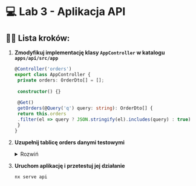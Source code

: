 # 💻 Lab 3 - Aplikacja API

## 🏋️‍♀️ Lista kroków:

1. **Zmodyfikuj implementację klasy `AppController` w katalogu `apps/api/src/app`**

   ```typescript
   @Controller('orders')
   export class AppController {
    private orders: OrderDto[] = [];
    
    constructor() {}
    
    @Get()
    getOrders(@Query('q') query: string): OrderDto[] {
    return this.orders
    .filter(el => query ? JSON.stringify(el).includes(query) : true)
    }
   }
   ```

2. **Uzupełnij tablicę orders danymi testowymi**

   <details>
   <summary>Rozwiń</summary>

   ```typescript
   [
    {
       orderNumber: 'g2b178zfwdr',
       createdAt: '21.10.2021',
       status: 'dostarczone',
        comment: '-',
        products: [
          {
            name: 'Krzesło konferencyjne',
            price: '96,99 zł',
            imageUrl: 'https://iili.io/5qhfRV.jpg'
          }
        ],
        total: '96,99 zł'
      },
      {
        orderNumber: '6nkb43sqeqd',
        createdAt: '21.10.2021',
        status: 'dostarczone',
        comment: '-',
        products: [
          {
            name: 'Krzesło konferencyjne',
            price: '100 zł',
            imageUrl: 'https://iili.io/5qhfRV.jpg'
          },
          {
            name: 'Krzesło ISO',
            price: '100 zł',
            imageUrl: 'https://iili.io/5qhfRV.jpg'
          }
        ],
        total: '200 zł'
      }
   ];
   ```
   </details> 


3. **Uruchom aplikację i przetestuj jej działanie**

   ```shell
   nx serve api
   ```
